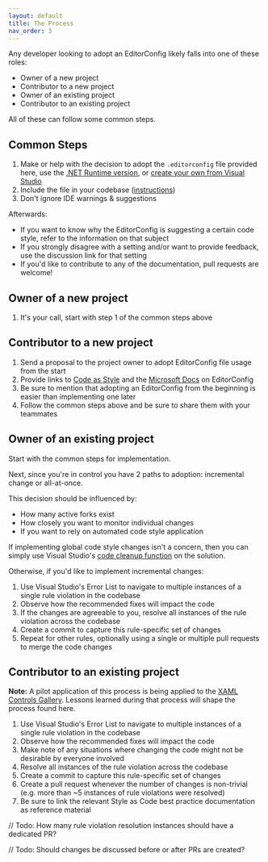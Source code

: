 ```yaml
---
layout: default
title: The Process
nav_order: 3
---
```


Any developer looking to adopt an EditorConfig likely falls into one of these roles:

* Owner of a new project
* Contributor to a new project
* Owner of an existing project
* Contributor to an existing project

All of these can follow some common steps.

## Common Steps

1. Make or help with the decision to adopt the `.editorconfig` file provided here, use the [.NET Runtime version](https://github.com/dotnet/runtime/blob/master/.editorconfig), or [create your own from Visual Studio](https://docs.microsoft.com/visualstudio/ide/create-portable-custom-editor-options?view=vs-2019#add-and-remove-editorconfig-files)
2. Include the file in your codebase ([instructions](https://docs.microsoft.com/visualstudio/ide/create-portable-custom-editor-options?view=vs-2019#add-and-remove-editorconfig-files))
3. Don't ignore IDE warnings & suggestions

Afterwards:

* If you want to know why the EditorConfig is suggesting a certain code style, refer to the information on that subject
* If you strongly disagree with a setting and/or want to provide feedback, use the discussion link for that setting
* If you'd like to contribute to any of the documentation, pull requests are welcome!

## Owner of a new project

1. It's your call, start with step 1 of the common steps above

## Contributor to a new project

1. Send a proposal to the project owner to adopt EditorConfig file usage from the start
2. Provide links to [Code as Style](https://kmgallahan.github.io/Style-as-Code/) and the [Microsoft Docs](https://docs.microsoft.com/visualstudio/ide/create-portable-custom-editor-options) on EditorConfig
3. Be sure to mention that adopting an EditorConfig from the beginning is easier than implementing one later
4. Follow the common steps above and be sure to share them with your teammates

## Owner of an existing project

Start with the common steps for implementation.

Next, since you're in control you have 2 paths to adoption: incremental change or all-at-once.

This decision should be influenced by:

* How many active forks exist
* How closely you want to monitor individual changes
* If you want to rely on automated code style application

If implementing global code style changes isn't a concern, then you can simply use Visual Studio's [code cleanup function](https://docs.microsoft.com/visualstudio/ide/code-styles-and-code-cleanup?#apply-code-styles) on the solution.

Otherwise, if you'd like to implement incremental changes:

1. Use Visual Studio's Error List to navigate to multiple instances of a single rule violation in the codebase
2. Observe how the recommended fixes will impact the code
3. If the changes are agreeable to you, resolve all instances of the rule violation across the codebase
4. Create a commit to capture this rule-specific set of changes
5. Repeat for other rules, optionally using a single or multiple pull requests to merge the code changes

## Contributor to an existing project

**Note:** A pilot application of this process is being applied to the [XAML Controls Gallery](https://github.com/microsoft/Xaml-Controls-Gallery). Lessons learned during that process will shape the process found here.

1. Use Visual Studio's Error List to navigate to multiple instances of a single rule violation in the codebase
2. Observe how the recommended fixes will impact the code
3. Make note of any situations where changing the code might not be desirable by everyone involved
4. Resolve all instances of the rule violation across the codebase
5. Create a commit to capture this rule-specific set of changes
6. Create a pull request whenever the number of changes is non-trivial (e.g. more than ~5 instances of rule violations were resolved)
7. Be sure to link the relevant Style as Code best practice documentation as reference material

// Todo: How many rule violation resolution instances should have a dedicated PR?

// Todo: Should changes be discussed before or after PRs are created?
